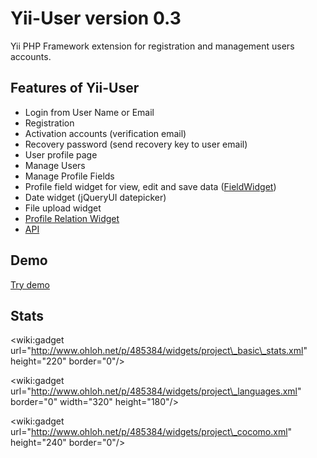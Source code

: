 # Yii-User version 0.3 #
Yii PHP Framework extension for registration and management users accounts.
## Features of Yii-User ##
  * Login from User Name or Email
  * Registration
  * Activation accounts (verification email)
  * Recovery password (send recovery key to user email)
  * User profile page
  * Manage Users
  * Manage Profile Fields
  * Profile field widget for view, edit and save data ([FieldWidget](FieldWidget.md))
  * Date widget (jQueryUI datepicker)
  * File upload widget
  * [Profile Relation Widget](FieldWidget#Profile_Relation_Widget.md)
  * [API](API.md)

## Demo ##
[Try demo](http://yii-user.2mx.org)

## Stats ##

&lt;wiki:gadget url="http://www.ohloh.net/p/485384/widgets/project\_basic\_stats.xml" height="220" border="0"/&gt;

&lt;wiki:gadget url="http://www.ohloh.net/p/485384/widgets/project\_languages.xml" border="0" width="320" height="180"/&gt;

&lt;wiki:gadget url="http://www.ohloh.net/p/485384/widgets/project\_cocomo.xml" height="240" border="0"/&gt;